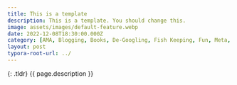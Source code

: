 ```yaml
---
title: This is a template
description: This is a template. You should change this.
image: assets/images/default-feature.webp
date: 2022-12-08T18:30:00.000Z
category: [AMA, Blogging, Books, De-Googling, Fish Keeping, Fun, Meta, Notes, Opinion, Privacy, Security, Story Time, Technology, Watches, Web]
layout: post
typora-root-url: ../
---
```


{: .tldr}
{{ page.description }}

